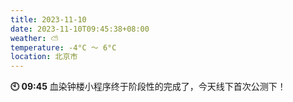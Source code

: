 ```yaml
---
title: 2023-11-10
date: 2023-11-10T09:45:38+08:00
weather: ⛅️
temperature: -4°C ～ 6°C
location: 北京市
---
```


**🕙 09:45** 血染钟楼小程序终于阶段性的完成了，今天线下首次公测下！